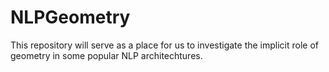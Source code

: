 # NLPGeometry

This repository will serve as a place for us to investigate the implicit
role of geometry in some popular NLP architechtures.
